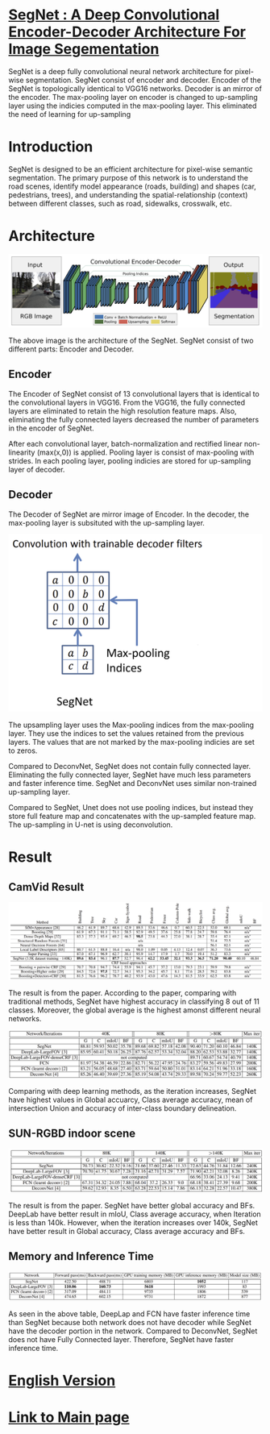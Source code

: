 # [SegNet : A Deep Convolutional Encoder-Decoder Architecture For Image Segementation](https://arxiv.org/pdf/1511.00561.pdf)

SegNet is a deep fully convolutional neural network architecture for pixel-wise segmentation. SegNet consist of encoder and decoder. Encoder of the SegNet is topologically identical to VGG16 networks. Decoder is an mirror of the encoder. The max-pooling layer on encoder is changed to up-sampling layer using the indicies computed in the max-pooling layer. This eliminated the need of learning for up-sampling

# Introduction

SegNet is designed to be an efficient architecture for pixel-wise semantic segmentation. The primary purpose of this network is to understand the road scenes, identify model appearance (roads, building) and shapes (car, pedestrians, trees), and understanding the spatial-relationship (context) between different classes, such as road, sidewalks, crosswalk, etc.

# Architecture

![SegNet Architecture](../SegNet_architecture.PNG)

The above image is the architecture of the SegNet. SegNet consist of two different parts: Encoder and Decoder.

## Encoder

The Encoder of SegNet consist of 13 convolutional layers that is identical to the convolutional layers in VGG16. From the VGG16, the fully connected layers are eliminated to retain the high resolution feature maps. Also, eliminating the fully connected layers decreased the number of parameters in the encoder of SegNet.

After each convolutional layer, batch-normalization and rectified linear non-linearity (max(x,0)) is applied. Pooling layer is consist of max-pooling with strides. In each pooling layer, pooling indicies are stored for up-sampling layer of decoder.

## Decoder

The Decoder of SegNet are mirror image of Encoder. In the decoder, the max-pooling layer is subsituted with the up-sampling layer.

![SegNet upsampling](../SegNet_upsampling.PNG)

The upsampling layer uses the Max-pooling indices from the max-pooling layer. They use the indices to set the values retained from the previous layers. The values that are not marked by the max-pooling indicies are set to zeros.

Compared to DeconvNet, SegNet does not contain fully connected layer. Eliminating the fully connected layer, SegNet have much less parameters and faster inference time. SegNet and DeconvNet uses similar non-trained up-sampling layer.

Compared to SegNet, Unet does not use pooling indices, but instead they store full feature map and concatenates with the up-sampled feature map. The up-sampling in U-net is using deconvolution.

# Result

## CamVid Result

![CamVid result](../SegNet_CamVid_result.PNG)

The result is from the paper. According to the paper, comparing with traditional methods, SegNet have highest accuracy in classifying 8 out of 11 classes. Moreover, the global average is the highest amonst different neural networks. 

![CamVid result Deep learning](../SegNet_CamVid_result_deep_learning.PNG)

Comparing with deep learning methods, as the iteration increases, SegNet have highest values in Global accuarcy, Class average accuracy, mean of intersection Union and accuracy of inter-class boundary delineation.

## SUN-RGBD indoor scene

![SUN-RGBD indoor scene result](../SegNet_SUN_RGBD.PNG)

The result is from the paper. SegNet have better global accuracy and BFs. DeepLab have better result in mIoU, Class average accuracy, when Iteration is less than 140k. However, when the iteration increases over 140k, SegNet have better result in Global accuracy, Class average accuracy and BFs.

## Memory and Inference Time

![Memory and Inference Time of SegNet](../SegNet_Memory.PNG)

As seen in the above table, DeepLap and FCN have faster inference time than SegNet because both network does not have decoder while SegNet have the decoder portion in the network. Compared to DeconvNet, SegNet does not have Fully Connected layer. Therefore, SegNet have faster inference time.

# [English Version](../)

# [Link to Main page](../../)